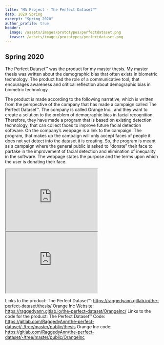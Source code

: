 ```yaml
---
title: "MA Project - The Perfect Dataset™"
dato: 2020 Spring
excerpt: "Spring 2020"
author_profile: true
header:
  image: /assets/images/prototypes/perfectdataset.png
  teaser: /assets/images/prototypes/perfectdataset.png
---
```


## Spring 2020

The Perfect Dataset™ was the product for my master thesis. My master thesis was written about the demographic bias that often exists in biometric technology. The product had the role of a communicative tool, that encourages awareness and critical reflection about demographic bias in biometric technology.

The product is made according to the following narrative, which is written from the perspective of the company that has made a campaign called The Perfect Dataset™. The company is called Orange Inc., and they want to create a solution to the problem of demographic bias in facial recognition. Therefore, they have made a program that is based on existing detection technology, that can collect faces to improve future facial detection software. On the company’s webpage is a link to the campaign. The program, that makes up the campaign will only accept faces of people it does not yet detect into the dataset it is creating. So, the program is meant as a campaign where the general public is asked to “donate” their face to partake in the improvement of facial detection and elimination of inequality in the software. The webpage states the purpose and the terms upon which the user is donating their face.

<iframe src="https://raggedyann.gitlab.io/the-perfect-dataset/OrangeInc/" height="200" width="300" title="Orange Inc Website"></iframe>

<iframe src="https://raggedyann.gitlab.io/the-perfect-dataset/thesis/" height="200" width="300" title="The Perfect Dataset™"></iframe>


Links to the product:
The Perfect Dataset™: https://raggedyann.gitlab.io/the-perfect-dataset/thesis/
Orange Inc Website: https://raggedyann.gitlab.io/the-perfect-dataset/OrangeInc/
Links to the code for the product:
The Perfect Dataset™ Code: https://gitlab.com/RaggedyAnn/the-perfect-dataset/-/tree/master/public/thesis
Orange Inc code: https://gitlab.com/RaggedyAnn/the-perfect-dataset/-/tree/master/public/OrangeInc
